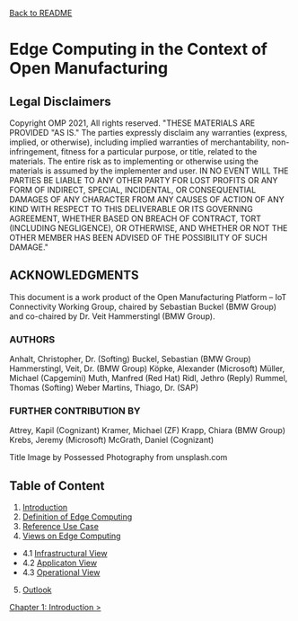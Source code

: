 [Back to README](../../README.md)

# Edge Computing in the Context of Open Manufacturing

## Legal Disclaimers
Copyright OMP 2021, All rights reserved.
"THESE MATERIALS ARE PROVIDED "AS IS."  The parties expressly disclaim any warranties (express, implied, or otherwise), including implied warranties of merchantability, non-infringement, fitness for a particular purpose, or title, related to the materials. The entire risk as to implementing or otherwise using the materials is assumed by the implementer and user. IN NO EVENT WILL THE PARTIES BE LIABLE TO ANY OTHER PARTY FOR LOST PROFITS OR ANY FORM OF INDIRECT, SPECIAL, INCIDENTAL, OR CONSEQUENTIAL DAMAGES OF ANY CHARACTER FROM ANY CAUSES OF ACTION OF ANY KIND WITH RESPECT TO THIS DELIVERABLE OR ITS GOVERNING AGREEMENT, WHETHER BASED ON BREACH OF CONTRACT, TORT (INCLUDING NEGLIGENCE), OR OTHERWISE, AND WHETHER OR NOT THE OTHER MEMBER HAS BEEN ADVISED OF THE POSSIBILITY OF SUCH DAMAGE."

## ACKNOWLEDGMENTS 
This document is a work product of the Open Manufacturing Platform – IoT Connectivity Working Group, chaired by Sebastian Buckel (BMW Group) and co-chaired by Dr. Veit Hammerstingl (BMW Group).
### AUTHORS
Anhalt, Christopher, Dr.   (Softing)
Buckel, Sebastian          (BMW Group)
Hammerstingl, Veit, Dr.    (BMW Group)
Köpke, Alexander           (Microsoft)
Müller, Michael            (Capgemini)
Muth, Manfred              (Red Hat)
Ridl, Jethro               (Reply)
Rummel, Thomas             (Softing)
Weber Martins, Thiago, Dr. (SAP)

### FURTHER CONTRIBUTION BY
Attrey, Kapil     (Cognizant)
Kramer, Michael   (ZF)
Krapp, Chiara     (BMW Group)
Krebs, Jeremy     (Microsoft)
McGrath, Daniel   (Cognizant)
  
Title Image by Possessed Photography from unsplash.com
## Table of Content

1. [Introduction](01_Introduction.md)
2. [Definition of Edge Computing](02_Definition_of_Edge_Computing.md)
3. [Reference Use Case](03_Reference_Use_Case.md)
4. [Views on Edge Computing](04_Views_on_Edge_Computing.md)
* 4.1 [Infrastructural View](Infrastructural_View)
* 4.2 [Applicaton View](Applicaton_View)
* 4.3 [Operational View](Operational_View)
5. [Outlook](05_Outlook.md)

[Chapter 1: Introduction >](01_Introduction.md)